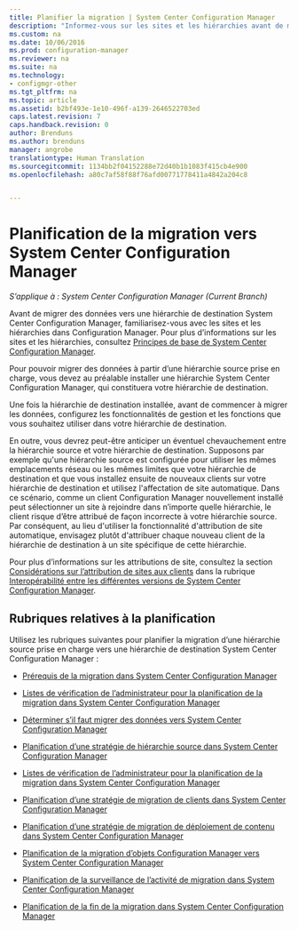 ```yaml
---
title: Planifier la migration | System Center Configuration Manager
description: "Informez-vous sur les sites et les hiérarchies avant de migrer des données vers une hiérarchie de destination System Center Configuration Manager."
ms.custom: na
ms.date: 10/06/2016
ms.prod: configuration-manager
ms.reviewer: na
ms.suite: na
ms.technology:
- configmgr-other
ms.tgt_pltfrm: na
ms.topic: article
ms.assetid: b2bf493e-1e10-496f-a139-2646522703ed
caps.latest.revision: 7
caps.handback.revision: 0
author: Brenduns
ms.author: brenduns
manager: angrobe
translationtype: Human Translation
ms.sourcegitcommit: 1134bb2f04152288e72d40b1b1083f415cb4e900
ms.openlocfilehash: a80c7af58f88f76afd00771778411a4842a204c8


---
```

# <a name="planning-for-migration-to-system-center-configuration-manager"></a>Planification de la migration vers System Center Configuration Manager

*S’applique à : System Center Configuration Manager (Current Branch)*

Avant de migrer des données vers une hiérarchie de destination System Center Configuration Manager, familiarisez-vous avec les sites et les hiérarchies dans Configuration Manager. Pour plus d’informations sur les sites et les hiérarchies, consultez [Principes de base de System Center Configuration Manager](../../core/understand/fundamentals.md).  

 Pour pouvoir migrer des données à partir d’une hiérarchie source prise en charge, vous devez au préalable installer une hiérarchie System Center Configuration Manager, qui constituera votre hiérarchie de destination.  

 Une fois la hiérarchie de destination installée, avant de commencer à migrer les données, configurez les fonctionnalités de gestion et les fonctions que vous souhaitez utiliser dans votre hiérarchie de destination.  

 En outre, vous devrez peut-être anticiper un éventuel chevauchement entre la hiérarchie source et votre hiérarchie de destination. Supposons par exemple qu'une hiérarchie source est configurée pour utiliser les mêmes emplacements réseau ou les mêmes limites que votre hiérarchie de destination et que vous installez ensuite de nouveaux clients sur votre hiérarchie de destination et utilisez l'affectation de site automatique. Dans ce scénario, comme un client Configuration Manager nouvellement installé peut sélectionner un site à rejoindre dans n’importe quelle hiérarchie, le client risque d’être attribué de façon incorrecte à votre hiérarchie source. Par conséquent, au lieu d'utiliser la fonctionnalité d'attribution de site automatique, envisagez plutôt d'attribuer chaque nouveau client de la hiérarchie de destination à un site spécifique de cette hiérarchie.  

 Pour plus d’informations sur les attributions de site, consultez la section [Considérations sur l’attribution de sites aux clients](../../core/plan-design/hierarchy/interoperability-between-different-versions.md#BKMK_SupConfigSiteAssignment) dans la rubrique [Interopérabilité entre les différentes versions de System Center Configuration Manager](../../core/plan-design/hierarchy/interoperability-between-different-versions.md).  

## <a name="planning-topics"></a>Rubriques relatives à la planification  
 Utilisez les rubriques suivantes pour planifier la migration d’une hiérarchie source prise en charge vers une hiérarchie de destination System Center Configuration Manager :  

-   [Prérequis de la migration dans System Center Configuration Manager](../../core/migration/prerequisites-for-migration.md)  

-   [Listes de vérification de l’administrateur pour la planification de la migration dans System Center Configuration Manager](../../core/migration/administrator-checklists-for-migration-planning.md)  

-   [Déterminer s’il faut migrer des données vers System Center Configuration Manager](../../core/migration/determine-whether-to-migrate-data.md)  

-   [Planification d’une stratégie de hiérarchie source dans System Center Configuration Manager](../../core/migration/planning-a-source-hierarchy-strategy.md)  

-   [Listes de vérification de l’administrateur pour la planification de la migration dans System Center Configuration Manager](../../core/migration/administrator-checklists-for-migration-planning.md)  

-   [Planification d’une stratégie de migration de clients dans System Center Configuration Manager](../../core/migration/planning-a-client-migration-strategy.md)  

-   [Planification d’une stratégie de migration de déploiement de contenu dans System Center Configuration Manager](../../core/migration/planning-a-content-deployment-migration-strategy.md)  

-   [Planification de la migration d’objets Configuration Manager vers System Center Configuration Manager](../../core/migration/planning-for-the-migration-of-objects.md)  

-   [Planification de la surveillance de l’activité de migration dans System Center Configuration Manager](../../core/migration/planning-to-monitor-migration-activity.md)  

-   [Planification de la fin de la migration dans System Center Configuration Manager](../../core/migration/planning-to-complete-migration.md)  



<!--HONumber=Nov16_HO1-->


